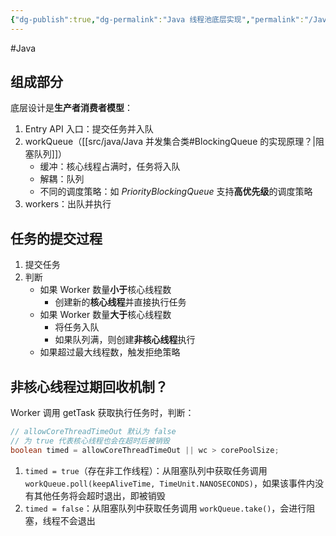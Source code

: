 ```yaml
---
{"dg-publish":true,"dg-permalink":"Java 线程池底层实现","permalink":"/Java 线程池底层实现/","tags":["JUC"]}
---
```



#Java 
	
## 组成部分

底层设计是**生产者消费者模型**：

1. Entry API 入口：提交任务并入队
2. workQueue（[[src/java/Java 并发集合类#BlockingQueue 的实现原理？\|阻塞队列]]）
	- 缓冲：核心线程占满时，任务将入队
	- 解耦：队列
	- 不同的调度策略：如 *PriorityBlockingQueue* 支持**高优先级**的调度策略
3. workers：出队并执行

## 任务的提交过程

1. 提交任务
2. 判断
	- 如果 Worker 数量**小于**核心线程数
		- 创建新的**核心线程**并直接执行任务
	- 如果 Worker 数量**大于**核心线程数
		- 将任务入队
		- 如果队列满，则创建**非核心线程**执行
	- 如果超过最大线程数，触发拒绝策略

## 非核心线程过期回收机制？

Worker 调用 getTask 获取执行任务时，判断：

```java
// allowCoreThreadTimeOut 默认为 false
// 为 true 代表核心线程也会在超时后被销毁
boolean timed = allowCoreThreadTimeOut || wc > corePoolSize;
```

1. `timed = true`（存在非工作线程）：从阻塞队列中获取任务调用 `workQueue.poll(keepAliveTime, TimeUnit.NANOSECONDS)`，如果该事件内没有其他任务将会超时退出，即被销毁
2. `timed = false`：从阻塞队列中获取任务调用 `workQueue.take()`，会进行阻塞，线程不会退出